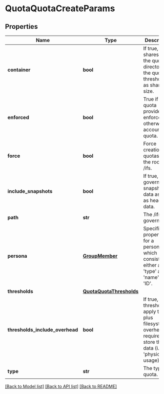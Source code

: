 # QuotaQuotaCreateParams

## Properties
Name | Type | Description | Notes
------------ | ------------- | ------------- | -------------
**container** | **bool** | If true, SMB shares using the quota directory see the quota thresholds as share size. | [optional] 
**enforced** | **bool** | True if the quota provides enforcement, otherwise a accounting quota. | 
**force** | **bool** | Force creation of quotas on the root of /ifs. | [optional] 
**include_snapshots** | **bool** | If true, quota governs snapshot data as well as head data. | 
**path** | **str** | The /ifs path governed. | 
**persona** | [**GroupMember**](GroupMember.md) | Specifies properties for a persona, which consists of either a &#39;type&#39; and a &#39;name&#39; or an &#39;ID&#39;. | [optional] 
**thresholds** | [**QuotaQuotaThresholds**](QuotaQuotaThresholds.md) |  | [optional] 
**thresholds_include_overhead** | **bool** | If true, thresholds apply to data plus filesystem overhead required to store the data (i.e. &#39;physical&#39; usage). | 
**type** | **str** | The type of quota. | 

[[Back to Model list]](../README.md#documentation-for-models) [[Back to API list]](../README.md#documentation-for-api-endpoints) [[Back to README]](../README.md)


